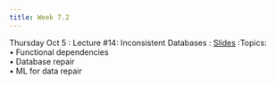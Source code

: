 ```yaml
---
title: Week 7.2
---
```


Thursday Oct 5
: Lecture #14: Inconsistent Databases
  : [Slides](https://docs.google.com/presentation/d/17ckcWOdy51E9Xv2KAf8ZRRaBzQ1P-AcE/edit?usp=sharing&ouid=107445138954532774881&rtpof=true&sd=true)
:Topics: <br> &#x2022; Functional dependencies <br> &#x2022;  Database repair <br> &#x2022; ML for data repair
